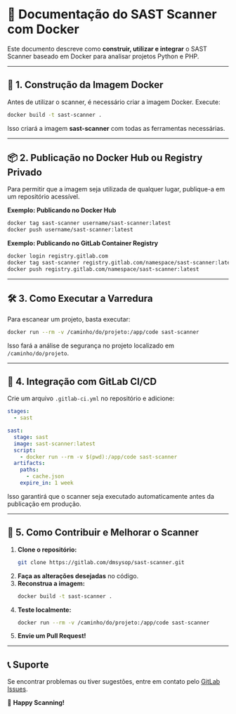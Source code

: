 # 📌 Documentação do SAST Scanner com Docker

Este documento descreve como **construir, utilizar e integrar** o SAST Scanner baseado em Docker para analisar projetos Python e PHP.

---

## 🚀 1. Construção da Imagem Docker

Antes de utilizar o scanner, é necessário criar a imagem Docker. Execute:

```sh
docker build -t sast-scanner .
```

Isso criará a imagem **sast-scanner** com todas as ferramentas necessárias.

---

## 📦 2. Publicação no Docker Hub ou Registry Privado

Para permitir que a imagem seja utilizada de qualquer lugar, publique-a em um repositório acessível.

**Exemplo: Publicando no Docker Hub**
```sh
docker tag sast-scanner username/sast-scanner:latest
docker push username/sast-scanner:latest
```

**Exemplo: Publicando no GitLab Container Registry**
```sh
docker login registry.gitlab.com
docker tag sast-scanner registry.gitlab.com/namespace/sast-scanner:latest
docker push registry.gitlab.com/namespace/sast-scanner:latest
```

---

## 🛠 3. Como Executar a Varredura

Para escanear um projeto, basta executar:

```sh
docker run --rm -v /caminho/do/projeto:/app/code sast-scanner
```

Isso fará a análise de segurança no projeto localizado em `/caminho/do/projeto`.

---

## 🔄 4. Integração com GitLab CI/CD

Crie um arquivo `.gitlab-ci.yml` no repositório e adicione:

```yaml
stages:
  - sast

sast:
  stage: sast
  image: sast-scanner:latest
  script:
    - docker run --rm -v $(pwd):/app/code sast-scanner
  artifacts:
    paths:
      - cache.json
    expire_in: 1 week
```

Isso garantirá que o scanner seja executado automaticamente antes da publicação em produção.

---

## 🔧 5. Como Contribuir e Melhorar o Scanner

1. **Clone o repositório:**
   ```sh
   git clone https://gitlab.com/dmsysop/sast-scanner.git
   ```
2. **Faça as alterações desejadas** no código.
3. **Reconstrua a imagem:**
   ```sh
   docker build -t sast-scanner .
   ```
4. **Teste localmente:**
   ```sh
   docker run --rm -v /caminho/do/projeto:/app/code sast-scanner
   ```
5. **Envie um Pull Request!**

---

## 📞 Suporte
Se encontrar problemas ou tiver sugestões, entre em contato pelo [GitLab Issues](https://gitlab.com/dmsysop/sast-scanner/issues).

🚀 **Happy Scanning!**

